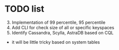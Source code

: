  # TODO list
 
3. Implementation of 99 percentile, 95 percentile
7. Add CLI for check size of all or specific keyspaces
9. Identify Cassandra, Scylla, AstraDB based on CQL
 - it will be little tricky based on system tables
